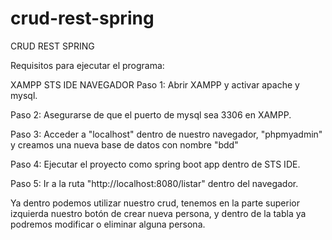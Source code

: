# crud-rest-spring
CRUD REST SPRING

Requisitos para ejecutar el programa:

XAMPP
STS IDE
NAVEGADOR
Paso 1: Abrir XAMPP y activar apache y mysql.

Paso 2: Asegurarse de que el puerto de mysql sea 3306 en XAMPP.

Paso 3: Acceder a "localhost" dentro de nuestro navegador, "phpmyadmin" y creamos una nueva base de datos con nombre "bdd"

Paso 4: Ejecutar el proyecto como spring boot app dentro de STS IDE.

Paso 5: Ir a la ruta "http://localhost:8080/listar" dentro del navegador.

Ya dentro podemos utilizar nuestro crud, tenemos en la parte superior izquierda nuestro botón de crear nueva persona, y dentro de la tabla ya podremos modificar o eliminar alguna persona.

